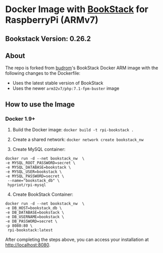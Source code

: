 # Docker Image with [BookStack](https://github.com/ssddanbrown/BookStack) for RaspberryPi (ARMv7)

## Bookstack Version: 0.26.2

## About

The repo is forked from [budrom](https://github.com/budrom/docker-rpi-bookstack)'s BookStack Docker ARM image 
with the following changes to the Dockerfile:
* Uses the latest stable version of BookStack
* Uses the newer `arm32v7/php:7.1-fpm-buster` image

## How to use the Image

### Docker 1.9+
1. Build the Docker image:
   `docker build -t rpi-bookstack .`
   
2. Create a shared network:
   `docker network create bookstack_nw`

3. Create MySQL container:
```
docker run -d --net bookstack_nw  \
-e MYSQL_ROOT_PASSWORD=secret \
-e MYSQL_DATABASE=bookstack \
-e MYSQL_USER=bookstack \
-e MYSQL_PASSWORD=secret \
 --name="bookstack_db" \
 hypriot/rpi-mysql
```

4. Create BookStack Container:
```
docker run -d --net bookstack_nw  \
-e DB_HOST=bookstack_db \
-e DB_DATABASE=bookstack \
-e DB_USERNAME=bookstack \
-e DB_PASSWORD=secret \
-p 8080:80 \
 rpi-bookstack:latest
```

After completing the steps above, you can access your installation at [http://localhost:8080](http://localhost:8080).

